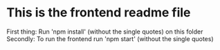 # This is the frontend readme file

First thing: Run 'npm install' (without the single quotes) on this folder
</br>
Secondly: To run the frontend run 'npm start' (without the single quotes)
